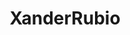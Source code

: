 ---
title: XanderRubio
github: https://github.com/XanderRubio
mode: dark
transition: 3s
archetype:
- Animation
- Github Actions
- Little Bit of Everything
---